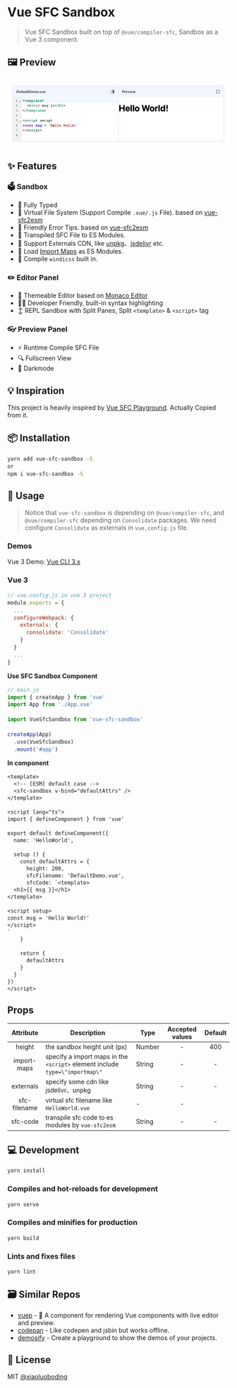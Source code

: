 # Vue SFC Sandbox

> Vue SFC Sandbox built on top of `@vue/compiler-sfc`, Sandbox as a Vue 3 component.

## 🖼️ Preview

![preview](./preview.png)

## ✨ Features

### 🗳️ Sandbox

* 💪 Fully Typed
* 📁 Virtual File System (Support Compile `.vue/.js` File). based on [vue-sfc2esm](https://github.com/xiaoluoboding/vue-sfc2esm)
* 👬 Friendly Error Tips. based on [vue-sfc2esm](https://github.com/xiaoluoboding/vue-sfc2esm)
* 🧪 Transpiled SFC File to ES Modules.
* 🔌 Support Externals CDN, like [unpkg](https://unpkg.com/)、[jsdelivr](https://www.jsdelivr.com/) etc.
* 🧩 Load [Import Maps](https://github.com/WICG/import-maps) as ES Modules.
* 💨 Compile `windicss` built in.

### ✏️ Editor Panel

* 🎨 Themeable Editor based on [Monaco Editor](https://github.com/microsoft/monaco-editor)
* 🧑‍💻 Developer Friendly, built-in syntax highlighting
* ↕️ REPL Sandbox with Split Panes, Split `<template>` & `<script>` tag

### 👓 Preview Panel

* ⚡️ Runtime Compile SFC File
* 🔍 Fullscreen View
* 🌛 Darkmode

## 💡 Inspiration

This project is heavily inspired by [Vue SFC Playground](https://github.com/vuejs/vue-next/tree/master/packages/sfc-playground). Actually Copied from it.

## 📦 Installation

```bash
yarn add vue-sfc-sandbox -S
or
npm i vue-sfc-sandbox -S
```

## 📖 Usage

> Notice that `vue-sfc-sandbox` is depending on `@vue/compiler-sfc`, and `@vue/compiler-sfc` depending on `Consolidate` packages.
> We need configure `Consolidate` as externals in `vue.config.js` file.

### Demos

Vue 3 Demo: [Vue CLI 3.x](./examples/vue3-demo/README.md)

### Vue 3

```js
// vue.config.js in vue 3 project
module.exports = {
  ...
  configureWebpack: {
    externals: {
      consolidate: 'Consolidate'
    }
  }
  ...
}
```

**Use SFC Sandbox Component**

```js
// main.js
import { createApp } from 'vue'
import App from './App.vue'

import VueSfcSandbox from 'vue-sfc-sandbox'

createApp(App)
  .use(VueSfcSandbox)
  .mount('#app')
```

**In component**

```vue
<template>
  <!-- [ESM] default case -->
  <sfc-sandbox v-bind="defaultAttrs" />
</template>

<script lang="ts">
import { defineComponent } from 'vue'

export default defineComponent({
  name: 'HelloWorld',

  setup () {
    const defaultAttrs = {
      height: 200,
      sfcFilename: 'DefaultDemo.vue',
      sfcCode: `<template>
  <h1>{{ msg }}</h1>
</template>

<script setup>
const msg = 'Hello World!'
</script>
`
    }

    return {
      defaultAttrs
    }
  }
})
</script>
```

## Props

| Attribute | Description | Type | Accepted values | Default |
|:--------:|--------|--------|:--------:|:--------:|
| height | the sandbox height unit (px) | Number | - | 400 |
| import-maps | specify a import maps in the `<script>` element include `type=\"importmap\"` | String | - | - |
| externals | specify some cdn like jsdelivr、unpkg | String | - | - |
| sfc-filename | virtual sfc filename like `HelloWorld.vue` | - | - |
| sfc-code | transpile sfc code to es modules by `vue-sfc2esm` | String | - | - |

## 💻 Development

```bash
yarn install
```

### Compiles and hot-reloads for development

```bash
yarn serve
```

### Compiles and minifies for production

```bash
yarn build
```

### Lints and fixes files

```bash
yarn lint
```

## 🗃️ Similar Repos

* [vuep](https://github.com/QingWei-Li/vuep) - 🎡 A component for rendering Vue components with live editor and preview.
* [codepan](https://github.com/egoist/codepan) - Like codepen and jsbin but works offline.
* [demosify](https://github.com/demosify/demosify) - Create a playground to show the demos of your projects.

## 📄 License

MIT [@xiaoluoboding](https://github.com/xiaoluoboding)
